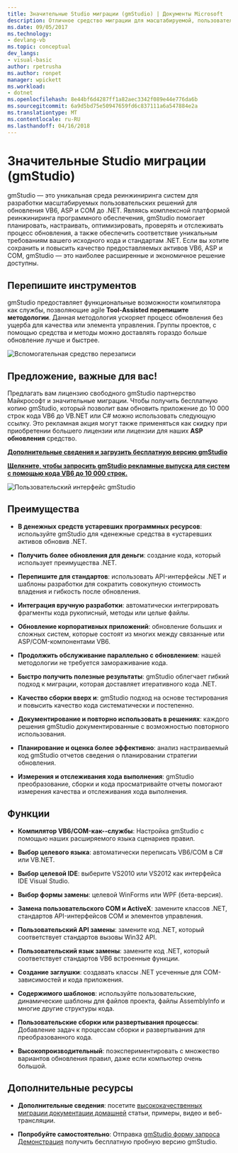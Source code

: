 ```yaml
---
title: Значительные Studio миграции (gmStudio) | Документы Microsoft
description: Отличное средство миграции для масштабируемой, пользовательские VB6/ASP или последовательных портов для обновления решений .NET
ms.date: 09/05/2017
ms.technology:
- devlang-vb
ms.topic: conceptual
dev_langs:
- visual-basic
author: rpetrusha
ms.author: ronpet
manager: wpickett
ms.workload:
- dotnet
ms.openlocfilehash: 8e44bf6d4287ff1a82aec3342f089e44e776da6b
ms.sourcegitcommit: 6a9d5bd75e50947659fd6c837111a6a547884e2a
ms.translationtype: MT
ms.contentlocale: ru-RU
ms.lasthandoff: 04/16/2018
---
```

# <a name="great-migrations-studio-gmstudio"></a>Значительные Studio миграции (gmStudio)

gmStudio — это уникальная среда реинжиниринга систем для разработки масштабируемых пользовательских решений для обновления VB6, ASP и COM до .NET. Являясь комплексной платформой реинжиниринга программного обеспечения, gmStudio помогает планировать, настраивать, оптимизировать, проверять и отслеживать процесс обновления, а также обеспечить соответствие уникальным требованиям вашего исходного кода и стандартам .NET.  Если вы хотите сохранить и повысить качество предоставляемых активов VB6, ASP и COM, gmStudio — это наиболее расширенные и экономичное решение доступны. 

## <a name="the-tool-assisted-rewrite"></a>Перепишите инструментов

gmStudio предоставляет функциональные возможности компилятора как службы, позволяющие agile **Tool-Assisted перепишите методологии**. Данная методология ускоряет процесс обновления без ущерба для качества или элемента управления. Группы проектов, с помощью средства и методы можно доставлять гораздо больше обновление лучше и быстрее.

![Вспомогательная средство перезаписи](./media/tool-assisted-rewrite.png) 

## <a name="important-offer-for-you"></a>Предложение, важные для вас!

Предлагать вам лицензию свободного gmStudio партнерство Майкрософт и значительные миграции. Чтобы получить бесплатную копию gmStudio, который позволит вам обновить приложение до 10 000 строк кода VB6 до VB.NET или C# можно использовать следующую ссылку. Это рекламная акция могут также применяться как скидку при приобретении большего лицензии или лицензии для наших **ASP обновления** средство.

[**Дополнительные сведения и загрузить бесплатную версию gmStudio**](http://www.greatmigrations.com/resources/gmstudio-promotion.aspx)

[**Щелкните, чтобы запросить gmStudio рекламные выпуска для систем с помощью кода VB6 до 10 000 строк.**](http://www.greatmigrations.com/resources/gmstudio-promotion.aspx)

![Пользовательский интерфейс gmStudio](./media/gmstudio-ui.png) 

## <a name="benefits"></a>Преимущества

- **В денежных средств устаревших программных ресурсов**: используйте gmStudio для «денежные средства в «устаревших активов обновив .NET.

- **Получить более обновления для деньги**: создание кода, который использует преимущества .NET.

- **Перепишите для стандартов**: использовать API-интерфейсы .NET и шаблоны разработки для сократить совокупную стоимость владения и гибкость после обновления.  

- **Интеграция вручную разработки**: автоматически интегрировать фрагменты кода рукописный, методы или целые файлы. 

- **Обновление корпоративных приложений**: обновление больших и сложных систем, которые состоят из многих между связанные или ASP/COM-компонентами VB6.

- **Продолжить обслуживание параллельно с обновлением**: нашей методологии не требуется замораживание кода.  

- **Быстро получить полезные результаты**: gmStudio облегчает гибкий подход к миграции, которая доставляет итеративного кода .NET.
 
- **Качество сборки вверх и**: gmStudio подход на основе тестирования и повысить качество кода систематически и постепенно.

- **Документирование и повторно использовать в решениях**: каждого решения gmStudio документированные с возможностью повторного использования.

- **Планирование и оценка более эффективно**: анализ настраиваемый код gmStudio отчетов сведения о планировании стратегии обновления.

- **Измерения и отслеживания хода выполнения**: gmStudio преобразование, сборки и кода просматривайте отчеты помогают измерения качества и отслеживания хода выполнения.

## <a name="features"></a>Функции

- **Компилятор VB6/COM-как--службы**: Настройка gmStudio с помощью наших расширяемого языка сценариев правил.

- **Выбор целевого языка**: автоматически переписать VB6/COM в C# или VB.NET.

- **Выбор целевой IDE**: выберите VS2010 или VS2012 как интерфейса IDE Visual Studio.

- **Выбор формы замены**: целевой WinForms или WPF (бета-версия).

- **Замена пользовательского COM и ActiveX**: замените классов .NET, стандартов API-интерфейсов COM и элементов управления.

- **Пользовательский API замены**: замените код .NET, который соответствует стандартов вызовы Win32 API.

- **Пользовательский язык замены**: замените код .NET, который соответствует стандартов VB6 встроенные функции.

- **Создание заглушки**: создавать классы .NET усеченные для COM-зависимостей и кода приложения.

- **Содержимого шаблонов**: используйте пользовательские, динамические шаблоны для файлов проекта, файлы AssemblyInfo и многие другие структуры кода.

- **Пользовательские сборки или развертывания процессы**: Добавление задач к процессам сборки и развертывания для преобразованного кода.

- **Высокопроизводительный**: поэкспериментировать с множество вариантов обновления правил, даже если компьютер очень большой.

## <a name="additional-resources"></a>Дополнительные ресурсы

- **Дополнительные сведения**: посетите [высококачественных миграции документации домашней](https://www.greatmigrations.com/resources/documentation.aspx) статьи, примеры, видео и веб-трансляции.

- **Попробуйте самостоятельно**: Отправка [gmStudio форму запроса Демонстрация](http://www.greatmigrations.com/resources/gmstudio-promotion.aspx) получить бесплатную пробную версию gmStudio.
  
